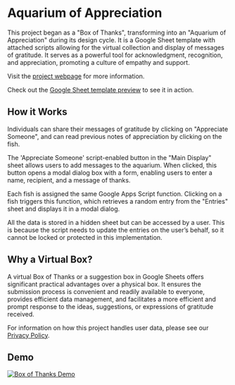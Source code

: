 # Aquarium of Appreciation

This project began as a "Box of Thanks", transforming into an "Aquarium of Appreciation" during its design cycle. It is a Google Sheet template with attached scripts allowing for the virtual collection and display of messages of gratitude. It serves as a powerful tool for acknowledgment, recognition, and appreciation, promoting a culture of empathy and support.

Visit the [project webpage](https://www.avimegiddo.com/2023/07/11/box-of-thanks/) for more information.

Check out the [Google Sheet template preview](https://docs.google.com/spreadsheets/d/19qmJXAQR2eAp_HXem6TsXJtsh_2zNjjO_xWpFfaD-v0/template/preview) to see it in action.

## How it Works

Individuals can share their messages of gratitude by clicking on "Appreciate Someone", and can read previous notes of appreciation by clicking on the fish.

The 'Appreciate Someone' script-enabled button in the "Main Display" sheet allows users to add messages to the aquarium. When clicked, this button opens a modal dialog box with a form, enabling users to enter a name, recipient, and a message of thanks.

Each fish is assigned the same Google Apps Script function. Clicking on a fish triggers this function, which retrieves a random entry from the "Entries" sheet and displays it in a modal dialog.

All the data is stored in a hidden sheet but can be accessed by a user. This is because the script needs to update the entries on the user’s behalf, so it cannot be locked or protected in this implementation.

## Why a Virtual Box?

A virtual Box of Thanks or a suggestion box in Google Sheets offers significant practical advantages over a physical box. It ensures the submission process is convenient and readily available to everyone, provides efficient data management, and facilitates a more efficient and prompt response to the ideas, suggestions, or expressions of gratitude received.

For information on how this project handles user data, please see our [Privacy Policy](
https://docs.google.com/document/d/1qbzYB-t7FNheIpwDwrZKmwIt1qsUt3HyhDE_06xl5Xg).

## Demo
[![Box of Thanks Demo](http://img.youtube.com/vi/68hsd-4hr20/0.jpg)](http://www.youtube.com/watch?v=68hsd-4hr20)


